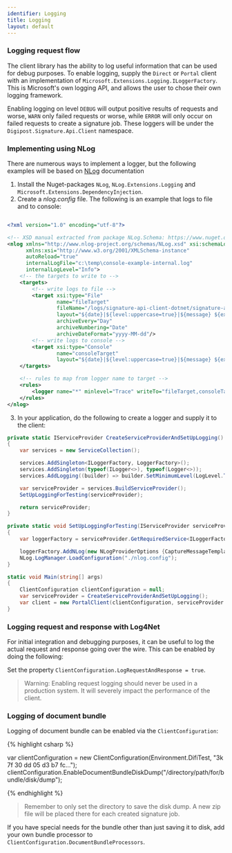 ```yaml
---
identifier: Logging
title: Logging
layout: default
---
```



### Logging request flow

The client library has the ability to log useful information that can be used for debug purposes. To enable logging, supply the `Direct` or `Portal` client with an implementation of `Microsoft.Extensions.Logging.ILoggerFactory`. This is Microsoft's own logging API, and allows the user to chose their own logging framework.  

Enabling logging on level `DEBUG` will output positive results of requests and worse, `WARN` only failed requests or worse, while `ERROR` will only occur on failed requests to create a signature job. These loggers will be under the `Digipost.Signature.Api.Client` namespace. 

### Implementing using NLog

There are numerous ways to implement a logger, but the following examples will be based on [NLog](https://github.com/NLog/NLog.Extensions.Logging/wiki/Getting-started-with-.NET-Core-2---Console-application) documentation

1. Install the Nuget-packages `NLog`, `NLog.Extensions.Logging` and `Microsoft.Extensions.DependencyInjection`.
1. Create a _nlog.config_ file. The following is an example that logs to file and to console:
```xml

<?xml version="1.0" encoding="utf-8"?>

<!-- XSD manual extracted from package NLog.Schema: https://www.nuget.org/packages/NLog.Schema-->
<nlog xmlns="http://www.nlog-project.org/schemas/NLog.xsd" xsi:schemaLocation="NLog NLog.xsd"
      xmlns:xsi="http://www.w3.org/2001/XMLSchema-instance"
      autoReload="true"
      internalLogFile="c:\temp\console-example-internal.log"
      internalLogLevel="Info">
    <!-- the targets to write to -->
    <targets>
        <!-- write logs to file -->
        <target xsi:type="File"
                name="fileTarget"
                fileName="/logs/signature-api-client-dotnet/signature-api-client-dotnet.log"
                layout="${date}|${level:uppercase=true}|${message} ${exception}|${logger}|${all-event-properties}"
                archiveEvery="Day"
                archiveNumbering="Date"
                archiveDateFormat="yyyy-MM-dd"/>
        <!-- write logs to console -->
        <target xsi:type="Console"
                name="consoleTarget"
                layout="${date}|${level:uppercase=true}|${message} ${exception}|${logger}|${all-event-properties}" />
    </targets>

    <!-- rules to map from logger name to target -->
    <rules>
        <logger name="*" minlevel="Trace" writeTo="fileTarget,consoleTarget"/>
    </rules>
</nlog>
```
3. In your application, do the following to create a logger and supply it to the client:
```c#
private static IServiceProvider CreateServiceProviderAndSetUpLogging()
{
    var services = new ServiceCollection();

    services.AddSingleton<ILoggerFactory, LoggerFactory>();
    services.AddSingleton(typeof(ILogger<>), typeof(Logger<>));
    services.AddLogging((builder) => builder.SetMinimumLevel(LogLevel.Trace));

    var serviceProvider = services.BuildServiceProvider();
    SetUpLoggingForTesting(serviceProvider);

    return serviceProvider;
}

private static void SetUpLoggingForTesting(IServiceProvider serviceProvider)
{
    var loggerFactory = serviceProvider.GetRequiredService<ILoggerFactory>();

    loggerFactory.AddNLog(new NLogProviderOptions {CaptureMessageTemplates = true, CaptureMessageProperties = true});
    NLog.LogManager.LoadConfiguration("./nlog.config");
}

static void Main(string[] args)
{
    ClientConfiguration clientConfiguration = null;
    var serviceProvider = CreateServiceProviderAndSetUpLogging();
    var client = new PortalClient(clientConfiguration, serviceProvider.GetService<ILoggerFactory>());
}

```

### Logging request and response with Log4Net

For initial integration and debugging purposes, it can be useful to log the actual request and response going over the wire. This can be enabled by doing the following:

Set the property `ClientConfiguration.LogRequestAndResponse = true`.

<blockquote>
Warning: Enabling request logging should never be used in a production system. It will severely impact the performance of the client.	
</blockquote>

### Logging of document bundle

Logging of document bundle can be enabled via the `ClientConfiguration`:

{% highlight csharp %}

var clientConfiguration = new ClientConfiguration(Environment.DifiTest, "3k 7f 30 dd 05 d3 b7 fc...");
clientConfiguration.EnableDocumentBundleDiskDump("/directory/path/for/bundle/disk/dump");

{% endhighlight %}

<blockquote>
Remember to only set the directory to save the disk dump. A new zip file will be placed there for each created signature job. 
</blockquote>

If you have special needs for the bundle other than just saving it to disk, add your own bundle processor to `ClientConfiguration.DocumentBundleProcessors`.



